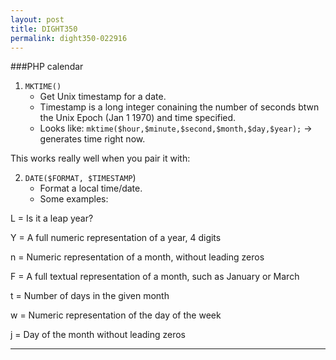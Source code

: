 ```yaml
---
layout: post
title: DIGHT350
permalink: dight350-022916
---
```


###PHP calendar


1. `MKTIME()`
    - Get Unix timestamp for a date.
    - Timestamp is a long integer conaining the number of seconds btwn the Unix Epoch (Jan 1 1970) and time specified.
    - Looks like: `mktime($hour,$minute,$second,$month,$day,$year);` -> generates time right now.

This works really well when you pair it with:

2. `DATE($FORMAT, $TIMESTAMP`)
    - Format a local time/date.
    - Some examples:


L = Is it a leap year?

Y = A full numeric representation of a year, 4 digits

n = Numeric representation of a month, without leading zeros

F = A full textual representation of a month, such as January or March

t = Number of days in the given month

w = Numeric representation of the day of the week

j = Day of the month without leading zeros 

---
